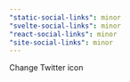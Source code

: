 ```yaml
---
"static-social-links": minor
"svelte-social-links": minor
"react-social-links": minor
"site-social-links": minor
---
```


Change Twitter icon

